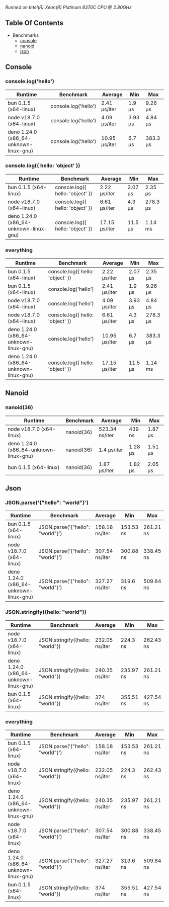 *Runned on Intel(R) Xeon(R) Platinum 8370C CPU @ 2.80GHz*

## Table Of Contents

- Benchmarks
   - [console](#console)
   - [nanoid](#nanoid)
   - [json](#json)

## Console

### console.log('hello')
| Runtime                                | Benchmark            | Average       | Min     | Max      |
| -------------------------------------- | -------------------- | ------------- | ------- | -------- |
| bun 0.1.5 (x64-linux)                  | console.log('hello') | 2.41 µs/iter  | 1.9 µs  | 9.26 µs  |
| node v18.7.0 (x64-linux)               | console.log('hello') | 4.09 µs/iter  | 3.93 µs | 4.84 µs  |
| deno 1.24.0 (x86_64-unknown-linux-gnu) | console.log('hello') | 10.95 µs/iter | 6.7 µs  | 383.3 µs |


### console.log({ hello: 'object' })
| Runtime                                | Benchmark                        | Average       | Min     | Max      |
| -------------------------------------- | -------------------------------- | ------------- | ------- | -------- |
| bun 0.1.5 (x64-linux)                  | console.log({ hello: 'object' }) | 2.22 µs/iter  | 2.07 µs | 2.35 µs  |
| node v18.7.0 (x64-linux)               | console.log({ hello: 'object' }) | 6.61 µs/iter  | 4.3 µs  | 278.3 µs |
| deno 1.24.0 (x86_64-unknown-linux-gnu) | console.log({ hello: 'object' }) | 17.15 µs/iter | 11.5 µs | 1.14 ms  |


### everything
| Runtime                                | Benchmark                        | Average       | Min     | Max      |
| -------------------------------------- | -------------------------------- | ------------- | ------- | -------- |
| bun 0.1.5 (x64-linux)                  | console.log({ hello: 'object' }) | 2.22 µs/iter  | 2.07 µs | 2.35 µs  |
| bun 0.1.5 (x64-linux)                  | console.log('hello')             | 2.41 µs/iter  | 1.9 µs  | 9.26 µs  |
| node v18.7.0 (x64-linux)               | console.log('hello')             | 4.09 µs/iter  | 3.93 µs | 4.84 µs  |
| node v18.7.0 (x64-linux)               | console.log({ hello: 'object' }) | 6.61 µs/iter  | 4.3 µs  | 278.3 µs |
| deno 1.24.0 (x86_64-unknown-linux-gnu) | console.log('hello')             | 10.95 µs/iter | 6.7 µs  | 383.3 µs |
| deno 1.24.0 (x86_64-unknown-linux-gnu) | console.log({ hello: 'object' }) | 17.15 µs/iter | 11.5 µs | 1.14 ms  |

## Nanoid

### nanoid(36)
| Runtime                                | Benchmark  | Average        | Min     | Max     |
| -------------------------------------- | ---------- | -------------- | ------- | ------- |
| node v18.7.0 (x64-linux)               | nanoid(36) | 523.34 ns/iter | 439 ns  | 1.87 µs |
| deno 1.24.0 (x86_64-unknown-linux-gnu) | nanoid(36) | 1.4 µs/iter    | 1.28 µs | 1.51 µs |
| bun 0.1.5 (x64-linux)                  | nanoid(36) | 1.87 µs/iter   | 1.82 µs | 2.05 µs |

## Json

### JSON.parse('{"hello": "world"}')
| Runtime                                | Benchmark                        | Average        | Min       | Max       |
| -------------------------------------- | -------------------------------- | -------------- | --------- | --------- |
| bun 0.1.5 (x64-linux)                  | JSON.parse('{"hello": "world"}') | 158.18 ns/iter | 153.53 ns | 261.21 ns |
| node v18.7.0 (x64-linux)               | JSON.parse('{"hello": "world"}') | 307.54 ns/iter | 300.88 ns | 338.45 ns |
| deno 1.24.0 (x86_64-unknown-linux-gnu) | JSON.parse('{"hello": "world"}') | 327.27 ns/iter | 319.6 ns  | 509.84 ns |


### JSON.stringify({hello: "world"})
| Runtime                                | Benchmark                        | Average        | Min       | Max       |
| -------------------------------------- | -------------------------------- | -------------- | --------- | --------- |
| node v18.7.0 (x64-linux)               | JSON.stringify({hello: "world"}) | 232.05 ns/iter | 224.3 ns  | 262.43 ns |
| deno 1.24.0 (x86_64-unknown-linux-gnu) | JSON.stringify({hello: "world"}) | 240.35 ns/iter | 235.97 ns | 261.21 ns |
| bun 0.1.5 (x64-linux)                  | JSON.stringify({hello: "world"}) | 374 ns/iter    | 355.51 ns | 427.54 ns |


### everything
| Runtime                                | Benchmark                        | Average        | Min       | Max       |
| -------------------------------------- | -------------------------------- | -------------- | --------- | --------- |
| bun 0.1.5 (x64-linux)                  | JSON.parse('{"hello": "world"}') | 158.18 ns/iter | 153.53 ns | 261.21 ns |
| node v18.7.0 (x64-linux)               | JSON.stringify({hello: "world"}) | 232.05 ns/iter | 224.3 ns  | 262.43 ns |
| deno 1.24.0 (x86_64-unknown-linux-gnu) | JSON.stringify({hello: "world"}) | 240.35 ns/iter | 235.97 ns | 261.21 ns |
| node v18.7.0 (x64-linux)               | JSON.parse('{"hello": "world"}') | 307.54 ns/iter | 300.88 ns | 338.45 ns |
| deno 1.24.0 (x86_64-unknown-linux-gnu) | JSON.parse('{"hello": "world"}') | 327.27 ns/iter | 319.6 ns  | 509.84 ns |
| bun 0.1.5 (x64-linux)                  | JSON.stringify({hello: "world"}) | 374 ns/iter    | 355.51 ns | 427.54 ns |

